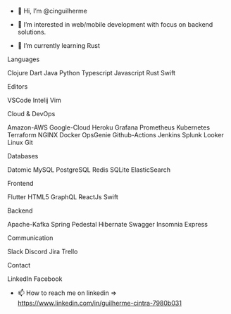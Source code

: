 - 👋 Hi, I’m @cinguilherme 

- 👀 I’m interested in web/mobile development with focus on backend solutions.

- 🌱 I’m currently learning Rust

Languages

Clojure Dart Java Python Typescript Javascript Rust Swift

Editors

VSCode Intelij Vim

Cloud & DevOps

Amazon-AWS Google-Cloud Heroku
Grafana Prometheus Kubernetes Terraform NGINX Docker OpsGenie Github-Actions Jenkins Splunk Looker
Linux Git

Databases

Datomic MySQL PostgreSQL Redis SQLite ElasticSearch

Frontend

Flutter HTML5 GraphQL ReactJs Swift

Backend

Apache-Kafka Spring Pedestal Hibernate Swagger Insomnia Express

Communication

Slack Discord Jira Trello

Contact

LinkedIn Facebook

- 📫 How to reach me on linkedin => https://www.linkedin.com/in/guilherme-cintra-7980b031

<!---
cinguilherme/cinguilherme is a ✨ special ✨ repository because its `README.md` (this file) appears on your GitHub profile.
You can click the Preview link to take a look at your changes.
--->
